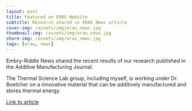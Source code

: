 ```yaml
---
layout: post
title: Featured on ERAU Website
subtitle: Research shared in ERAU News article
cover-img: /assets/img/erau_news.jpg
thumbnail-img: /assets/img/erau_news.jpg
share-img: /assets/img/erau_news.jpg
tags: [erau, news]
---
```


Embry-Riddle News shared the recent results of our research published in the Additive Manufacturing Journal. 

The Thermal Science Lab group, including myself, is working under Dr. Boetcher on a innovative material that can be additively manufactured and stores thermal energy. 

<a href="https://news.erau.edu/headlines/embry-riddle-researchers-report-thermal-energy-breakthrough">Link to article</a>

